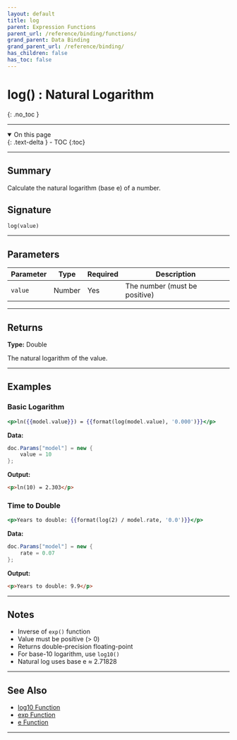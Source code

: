 ```yaml
---
layout: default
title: log
parent: Expression Functions
parent_url: /reference/binding/functions/
grand_parent: Data Binding
grand_parent_url: /reference/binding/
has_children: false
has_toc: false
---
```


# log() : Natural Logarithm
{: .no_toc }

---

<details open class='top-toc' markdown="block">
  <summary>
    On this page
  </summary>
  {: .text-delta }
- TOC
{:toc}
</details>

---

## Summary

Calculate the natural logarithm (base e) of a number.

## Signature

```
log(value)
```

---

## Parameters

| Parameter | Type | Required | Description |
|-----------|------|----------|-------------|
| `value` | Number | Yes | The number (must be positive) |

---

## Returns

**Type:** Double

The natural logarithm of the value.

---

## Examples

### Basic Logarithm

```handlebars
<p>ln({{model.value}}) = {{format(log(model.value), '0.000')}}</p>
```

**Data:**
```csharp
doc.Params["model"] = new {
    value = 10
};
```

**Output:**
```html
<p>ln(10) = 2.303</p>
```

### Time to Double

```handlebars
<p>Years to double: {{format(log(2) / model.rate, '0.0')}}</p>
```

**Data:**
```csharp
doc.Params["model"] = new {
    rate = 0.07
};
```

**Output:**
```html
<p>Years to double: 9.9</p>
```

---

## Notes

- Inverse of `exp()` function
- Value must be positive (> 0)
- Returns double-precision floating-point
- For base-10 logarithm, use `log10()`
- Natural log uses base e ≈ 2.71828

---

## See Also

- [log10 Function](./log10.md)
- [exp Function](./exp.md)
- [e Function](./e.md)

---
